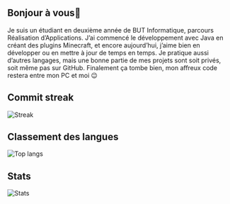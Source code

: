 ## Bonjour à vous👋
Je suis un étudiant en deuxième année de BUT Informatique, parcours Réalisation d’Applications. J’ai commencé le développement avec Java en créant des plugins Minecraft, et encore aujourd’hui, j’aime bien en développer ou en mettre à jour de temps en temps. Je pratique aussi d’autres langages, mais une bonne partie de mes projets sont soit privés, soit même pas sur GitHub. Finalement ça tombe bien, mon affreux code restera entre mon PC et moi 😉
## Commit streak
![Streak](https://github-readme-streak-stats-for-me.vercel.app/?user=tiakin&theme=dracula&locale=fr&mode=weekly)
## Classement des langues
![Top langs](https://github-readme-stats-six-mu-37.vercel.app/api/top-langs/?username=tiakin&theme=dracula&layout=compact&locale=en)
## Stats
![Stats](https://github-readme-stats-six-mu-37.vercel.app/api?username=tiakin&show_icons=true&theme=dracula&locale=fr)
